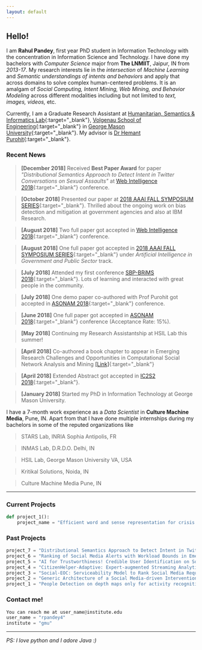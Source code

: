 ```yaml
---
layout: default
---
```


## [](#header-2)Hello!
I am **Rahul Pandey**, first year PhD student in Information Technology with the concentration in Information Science and Technology. I have done my bachelors with _Computer Science_ major from **The LNMIIT**, Jaipur, IN from _2013-17_. My research interests lie in the _intersection_ of _Machine Learning_ and _Semantic understandings of intents and behaviors_ and apply that across domains to solve complex human-centered problems. It is an amalgam of _Social Computing, Intent Mining, Web Mining, and Behavior Modeling_ across different modalities including but not limited to _text, images, videos,_ etc.   

Currently, I am a Graduate Research Assistant at [Humanitarian, Semantics & Informatics Lab](http://ist.gmu.edu/~hpurohit/informatics-lab.html){:target="_blank"}, [Volgenau School of Engineering](https://volgenau.gmu.edu/){:target="_blank"} in [George Mason University](https://www2.gmu.edu/){:target="_blank"}. My advisor is [Dr Hemant Purohit](http://ist.gmu.edu/~hpurohit/){:target="_blank"}.

### [](#header-3) Recent News
>**[December 2018]** Received **Best Paper Award** for paper _"Distributional Semantics Approach to Detect Intent in Twitter Conversations on Sexual Assaults"_ at [Web Intelligence 2018](https://webintelligence2018.com/index.html){:target="_blank"} conference.

>**[October 2018]** Presented our paper at [2018 AAAI FALL SYMPOSIUM SERIES](https://aaai.org/Symposia/Fall/fss18.php){:target="_blank"}. Thrilled about the ongoing work on bias detection and mitigation at government agencies and also at IBM Research.


>**[August 2018]** Two full paper got accepted in [Web Intelligence 2018](https://webintelligence2018.com/index.html){:target="_blank"} conference.

>**[August 2018]** One full paper got accepted in [2018 AAAI FALL SYMPOSIUM SERIES](https://aaai.org/Symposia/Fall/fss18.php){:target="_blank"} under _Artificial Intelligence in Government and Public Sector_ track.

>**[July 2018]** Attended my first conference [SBP-BRiMS 2018](http://sbp-brims.org/2018/){:target="_blank"}. Lots of learning and interacted with great people in the community.

>**[July 2018]** One demo paper co-authored with Prof Purohit got accepted in [ASONAM 2018](http://asonam.cpsc.ucalgary.ca/2018/){:target="_blank"} conference.

>**[June 2018]** One full paper got accepted in [ASONAM 2018](http://asonam.cpsc.ucalgary.ca/2018/){:target="_blank"} conference (Acceptance Rate: 15%).

>**[May 2018]** Continuing my Research Assistantship at HSIL Lab this summer!

>**[April 2018]** Co-authored a book chapter to appear in Emerging Research Challenges and Opportunities in Computational Social Network Analysis and Mining [[Link]](https://www.springer.com/us/book/9783319941042#aboutAuthors){:target="_blank"}

>**[April 2018]** Extended Abstract got accepted in [IC2S2 2018](http://www.kellogg.northwestern.edu/news-events/conference/ic2s2/2018.aspx){:target="_blank"}.

>**[January 2018]** Started my PhD in Information Technology at George Mason University.

I have a 7-month work experience as a _Data Scientist_ in **Culture Machine Media**, Pune, IN. Apart from that I have done multiple internships during my bachelors in some of the reputed organizations like
>STARS Lab, INRIA Sophia Antipolis, FR

>INMAS Lab, D.R.D.O. Delhi, IN

>HSIL Lab, George Mason University VA, USA

>Kritikal Solutions, Noida, IN

>Culture Machine Media Pune, IN



* * *

### [](#header-3)Current Projects
```python
def project_1():
    project_name = "Efficient word and sense representation for crisis data"
```
<!-- Learning to rank twitter data for intent classification
Modeling user intent to help Fire and Rescue department of the state -->
### [](#header-3)Past Projects
```python
project_7 = "Distributional Semantics Approach to Detect Intent in Twitter Conversations on Sexual Assaults"
project_6 = "Ranking of Social Media Alerts with Workload Bounds in Emergency Operation Centers"
project_5 = "AI for Trustworthiness! Credible User Identification on Social Web for Disaster Response Agencies"
project_4 = "CitizenHelper-Adaptive: Expert-augmented Streaming Analytics System for Emergency Services and Humanitarian Organizations"
project_3 = "Social-EOC: Serviceability Model to Rank Social Media Requests for Emergency Operation Centers"
project_2 = "Generic Architecture of a Social Media-driven Intervention Support System for Smart Cities"
project_1 = "People Detection on depth maps only for activity recognition of patients suffering from Alzheimer disease"
```

### [](#header-3)Contact me!
```python
You can reach me at user_name@institute.edu
user_name = "rpandey4"
institute = "gmu"
```
* * *
_PS: I love python and I adore Java :)_
